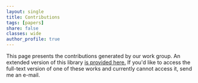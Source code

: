 ```yaml
---
layout: single
title: Contributions
tags: [papers]
share: false
classes: wide
author_profile: true
---
```


This page presents the contributions generated by our work group. An extended version of this library [is provided here.](https://www.zotero.org/groups/4390760/ilylabs/library) If you'd like to access the full-text version of one of these works and currently cannot access it, send me an e-mail.

<script src="https://bibbase.org/show?bib=https%3A%2F%2Fapi.zotero.org%2Fgroups%2F4390760%2Fitems%3Fkey%3DhIghhwsB7LyrUtDFrpIyKFqY%26format%3Dbibtex%26limit%3D100&jsonp=1"></script> 